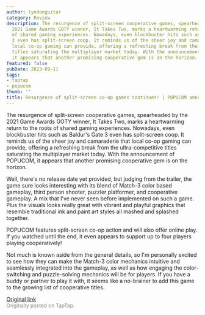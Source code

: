 ```yaml
---
author: lyndonguitar
category: Review
description: The resurgence of split-screen cooperative games, spearheaded by the
  2021 Game Awards GOTY winner, It Takes Two, marks a heartwarming return to the roots
  of shared gaming experiences. Nowadays, even blockbuster hits such as Baldur's Gate
  3 even has split-screen coop. It reminds us of the sheer joy and camaraderie that
  local co-op gaming can provide, offering a refreshing break from the ultra-competitive
  titles saturating the multiplayer market today. With the announcement of POPUCOM,
  it appears that another promising cooperative gem is on the horizon.
featured: false
pubDate: 2023-09-11
tags:
- taptap
- popucom
thumb: ''
title: Resurgence of split-screen co-op games continues! | POPUCOM announcement
---
```


The resurgence of split-screen cooperative games, spearheaded by the 2021 Game Awards GOTY winner, It Takes Two, marks a heartwarming return to the roots of shared gaming experiences. Nowadays, even blockbuster hits such as Baldur's Gate 3 even has split-screen coop. It reminds us of the sheer joy and camaraderie that local co-op gaming can provide, offering a refreshing break from the ultra-competitive titles saturating the multiplayer market today. With the announcement of POPUCOM, it appears that another promising cooperative gem is on the horizon.

Well, there's no release date yet provided, but judging from the trailer, the game sure looks interesting with its blend of Match-3 color based gameplay, third person shooter, puzzler platformer, and cooperative gameplay. A mix that I've never seen before implemented on such a game. Plus the visuals looks really great with vibrant and playful graphics that resemble traditional ink and paint art styles all mashed and splashed together.

POPUCOM features split-screen co-op action and will also offer online play. If you watched until the end, it even appears to support up to four players playing cooperatively!

Not much is known aside from the general details, so I'm personally excited to see how they can make the Match-3 color mechanics intuitive and seamlessly integrated into the gameplay, as well as how engaging the color-switching and puzzle-solving mechanics will be for players. If you have a buddy or partner to play it with, it seems like a no-brainer to add this game to the growing list of cooperative titles.

[Original link](https://www.taptap.io/post/6273211)<br><span style="font-size: 0.95em; color: #888;">Originally posted on TapTap.</span>